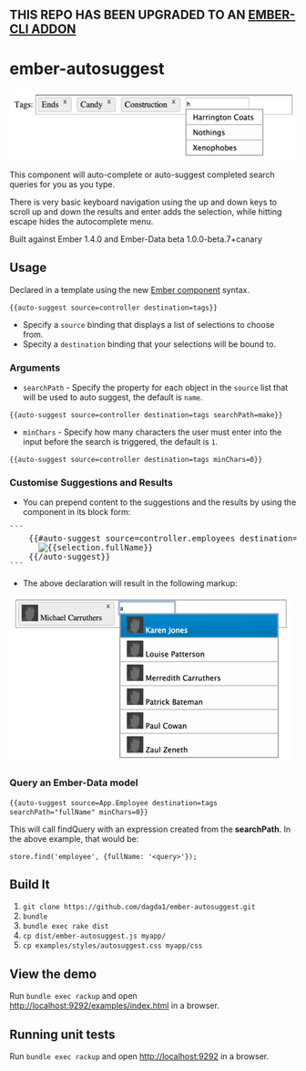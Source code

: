 ## THIS REPO HAS BEEN UPGRADED TO AN [EMBER-CLI ADDON](https://github.com/dagda1/emberx-autosuggest)

ember-autosuggest
=================
![ember autosuggest](autosuggest.png)

This component will auto-complete or auto-suggest completed search queries for you as you type.

There is very basic keyboard navigation using the up and down keys to scroll up and down the results and enter adds the selection,
while hitting escape hides the autocomplete menu.

Built against Ember 1.4.0 and Ember-Data beta 1.0.0-beta.7+canary

## Usage
Declared in a template using the new [Ember component](http://emberjs.com/api/classes/Ember.Component.html) syntax.
```
{{auto-suggest source=controller destination=tags}}
```
- Specify a `source` binding that displays a list of selections to choose from.
- Specity  a `destination` binding that your selections will be bound to.

### Arguments
- `searchPath` - Specify the property for each object in the `source` list that will be used to auto suggest, the default is `name`.

```
{{auto-suggest source=controller destination=tags searchPath=make}}
```

- `minChars` - Specify how many characters the user must enter into the input before the search is triggered, the default is `1`.
```
{{auto-suggest source=controller destination=tags minChars=0}}
```

### Customise Suggestions and Results
- You can prepend content to the suggestions and the results by using the component in its block form:
<pre>
```
    {{#auto-suggest source=controller.employees destination=tags searchPath="fullName" minChars=0 as |selection|}}
      <img src="img/small_avatar.png" alt="{{selection.fullName}}"/>
    {{/auto-suggest}}
```
</pre>
- The above declaration will result in the following markup:

![ember autosuggest](custom.png)

### Query an Ember-Data model
```
{{auto-suggest source=App.Employee destination=tags searchPath="fullName" minChars=0}}
```
This will call findQuery with an expression created from the **searchPath**.  In the above example, that would be:
```
store.find('employee', {fullName: '<query>'});
```
## Build It

1. `git clone https://github.com/dagda1/ember-autosuggest.git`
2. `bundle`
3. `bundle exec rake dist`
4. `cp dist/ember-autosuggest.js myapp/`
5. `cp examples/styles/autosuggest.css myapp/css`

## View the demo

Run ```bundle exec rackup``` and open [http://localhost:9292/examples/index.html](http://localhost:9292/examples/index.html) in a browser.

## Running unit tests

Run ```bundle exec rackup``` and open [http://localhost:9292](http://localhost:9292) in a browser.
